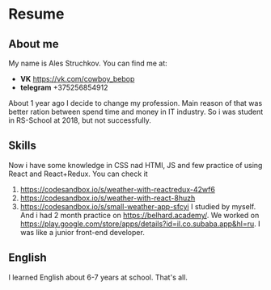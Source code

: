 # Resume
## About me
My name is Ales Struchkov.
You can find me at:
* **VK** https://vk.com/cowboy_bebop
* **telegram**  +375256854912

About 1 year ago I decide to change my profession. Main reason of that was better ration between spend time and money in IT industry. So i was student in RS-School at 2018, but not successfully. 
## Skills
Now i have some knowledge in CSS nad HTMl, JS and few practice of using React and React+Redux. You can check it
1. https://codesandbox.io/s/weather-with-reactredux-42wf6
1. https://codesandbox.io/s/weather-with-react-8huzh
1. https://codesandbox.io/s/small-weather-app-sfcyi
I studied by myself. And i had 2 month practice on https://belhard.academy/. We worked on https://play.google.com/store/apps/details?id=il.co.subaba.app&hl=ru. I was like a junior front-end developer.
## English
I learned English about 6-7 years at school. That's all.